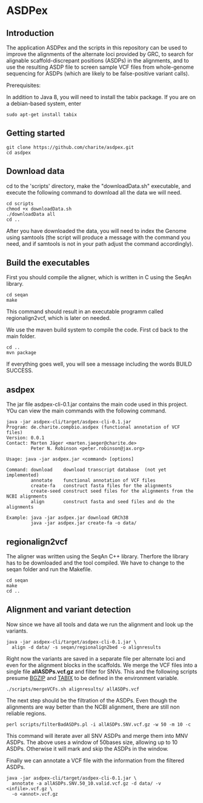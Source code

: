 # ASDPex

## Introduction

The application ASDPex and the scripts in this repository can be used to improve the alignments of the alternate loci provided by GRC, to search for alignable scaffold-discrepant positions (ASDPs) in the alignments, and to use the resulting ASDP file to screen sample VCF files from whole-genome sequencing for ASDPs (which are likely to be false-positive variant calls).

Prerequisites:

In addition to Java 8, you will need to install the tabix package. If you are on a debian-based system, enter

```
sudo apt-get install tabix
```

## Getting started

```
git clone https://github.com/charite/asdpex.git
cd asdpex
```


## Download data
cd to the 'scripts' directory, make the "downloadData.sh" executable, and execute the following command to download all the data we will need.

```
cd scripts
chmod +x downloadData.sh
./downloadData all
cd ..
```
After you have downloaded the data, you will need to index the Genome using samtools (the script will produce a message with the command you need, and if samtools is not in your path adjust the command accordingly).

## Build the executables

First you should compile the aligner, which is written in C using the SeqAn library.
```
cd seqan
make
```
This command should result in an executable programm called regionalign2vcf, which is later on needed.

We use the maven build system to compile the code. First cd back to the main folder.
```
cd ..
mvn package
```
If everything goes well, you will see a message including the words BUILD SUCCESS.

## asdpex
The jar file asdpex-cli-0.1.jar contains the main code used in this project. YOu can view the main commands with the following command.
```
java -jar asdpex-cli/target/asdpex-cli-0.1.jar
Program: de.charite.compbio.asdpex (functional annotation of VCF files)
Version: 0.0.1
Contact: Marten Jäger <marten.jaeger@charite.de>
         Peter N. Robinson <peter.robinson@jax.org>

Usage: java -jar asdpex.jar <command> [options]

Command: download    download transcript database  (not yet implemented)
         annotate    functional annotation of VCF files
         create-fa   construct fasta files for the alignments
         create-seed construct seed files for the alignments from the NCBI alignments
         align       construct fasta and seed files and do the alignments

Example: java -jar asdpex.jar download GRCh38
         java -jar asdpex.jar create-fa -o data/

```

## regionalign2vcf
The aligner was written using the SeqAn C++ library. Therfore the library has to be downloaded and the tool compiled. We have to change to the seqan folder and run the Makefile.
```
cd seqan
make
cd ..
```

## Alignment and variant detection
Now since we have all tools and data we run the alignment and look up the variants.
```
java -jar asdpex-cli/target/asdpex-cli-0.1.jar \
  align -d data/ -s seqan/regionalign2bed -o alignresults
```

Right now the variants are saved in a separate file per alternate loci and even for the alignment blocks in the scaffolds. We merge the VCF files into a single file __allASDPs.vcf.gz__ and filter for SNVs. This and the following scripts
presume [BGZIP](https://github.com/samtools/htslib "htslib repository") and [TABIX](https://github.com/samtools/htslib "htslib repository") to be defined in the environment variable.
```
./scripts/mergeVCFs.sh alignresults/ allASDPs.vcf
```

The next step should be the filtration of the ASDPs. Even though the alignments are way better than the NCBI alignment, there are still non reliable regions.
```
perl scripts/filterBadASDPs.pl -i allASDPs.SNV.vcf.gz -w 50 -m 10 -c
```
This command will iterate aver all SNV ASDPs and merge them into MNV ASDPs. The above uses a window of 50bases size, allowing up to 10 ASDPs. Otherwise it will mark and skip the ASDPs in the window.

Finally we can annotate a VCF file with the information from the filtered ASDPs.
```
java -jar asdpex-cli/target/asdpex-cli-0.1.jar \
  annotate -a allASDPs.SNV.50_10.valid.vcf.gz -d data/ -v <infile>.vcf.gz \
  -o <annot>.vcf.gz
```
